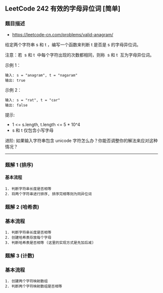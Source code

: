## LeetCode 242 有效的字母异位词 [简单]

### 题目描述

- https://leetcode-cn.com/problems/valid-anagram/

给定两个字符串 s 和 t ，编写一个函数来判断 t 是否是 s 的字母异位词。

注意：若  s 和 t  中每个字符出现的次数都相同，则称  s 和 t  互为字母异位词。

示例 1：

```
输入: s = "anagram", t = "nagaram"
输出: true
```

示例 2：

```
输入: s = "rat", t = "car"
输出: false
```

提示:

- 1 <= s.length, t.length <= 5 \* 10^4
- s 和 t 仅包含小写字母

进阶: 如果输入字符串包含 unicode 字符怎么办？你能否调整你的解法来应对这种情况？

---

### 题解 1 (排序)

#### 基本流程

```
1. 判断字符串长度是否相等
2. 将两个字符串进行排序, 排序完相等则为同异位词
```

### 题解 2 (哈希表)

### 基本流程

```
1. 判断字符串长度是否相等
2. 创建哈希表存放每个字母
3. 判断哈希表是否相等 (这里的实现方式是先加后减)
```

### 题解 3 (计数)

### 基本流程

```
1. 创建两个字符映射数组
2. 判断两个字符映射数组是否相等
```

